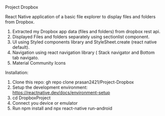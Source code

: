 Project Dropbox

React Native application of a basic file explorer to display files and folders from Dropbox.

1) Extracted my Dropbox app data (files and folders) from dropbox rest api.
2) Displayed Files and folders separately using sectionlist component.
3) UI using Styled components library and StyleSheet.create (react native default).
4) Navigation using react navigation library ( Stack navigator and Bottom tab navigato.
5) Material Community Icons


Installation:

1) Clone this repo: gh repo clone prasan2421/Project-Dropbox
2) Setup the development environment: https://reactnative.dev/docs/environment-setup
3) cd DropboxProject
4) Connect you device or emulator
5) Run npm install and npx react-native run-android 



